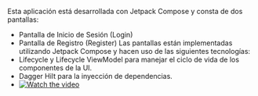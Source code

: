 Esta aplicación está desarrollada con Jetpack Compose y consta de dos pantallas:

- Pantalla de Inicio de Sesión (Login)
- Pantalla de Registro (Register)
  Las pantallas están implementadas utilizando Jetpack Compose y hacen uso de las siguientes tecnologías:
- Lifecycle y Lifecycle ViewModel para manejar el ciclo de vida de los componentes de la UI.
- Dagger Hilt para la inyección de dependencias.
- [![Watch the video](https://raw.githubusercontent.com/username/repository/branch/path/to/thumbnail.jpg)](https://github.com/isaac135dev/PruebaTecnica-Android-App/blob/main/app/src/App.mp4)
